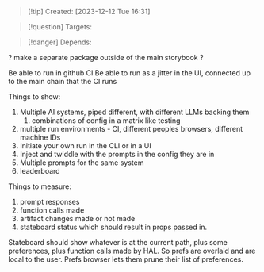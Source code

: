 
>[!tip] Created: [2023-12-12 Tue 16:31]

>[!question] Targets: 

>[!danger] Depends: 


? make a separate package outside of the main storybook ?

Be able to run in github CI
Be able to run as a jitter in the UI, connected up to the main chain that the CI runs

Things to show:
1. Multiple AI systems, piped different, with different LLMs backing them
	1. combinations of config in a matrix like testing
2. multiple run environments - CI, different peoples browsers, different machine IDs
3. Initiate your own run in the CLI or in a UI
4. Inject and twiddle with the prompts in the config they are in
5. Multiple prompts for the same system
6. leaderboard

Things to measure:
1. prompt responses
2. function calls made
3. artifact changes made or not made
4. stateboard status which should result in props passed in.


Stateboard should show whatever is at the current path, plus some preferences, plus function calls made by HAL.
So prefs are overlaid and are local to the user.
Prefs browser lets them prune their list of preferences.